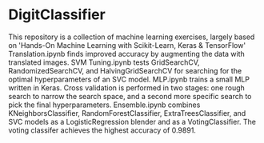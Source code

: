 # DigitClassifier
This repository is a collection of machine learning exercises, largely based on 'Hands-On Machine Learning with Scikit-Learn, Keras &amp; TensorFlow'
Translation.ipynb finds improved accuracy by augmenting the data with translated images.
SVM Tuning.ipynb tests GridSearchCV, RandomizedSearchCV, and HalvingGridSearchCV for searching for the optimal hyperparameters of an SVC model.
MLP.ipynb trains a small MLP written in Keras. Cross validation is performed in two stages: one rough search to narrow the search space, and a second more specific search to pick the final hyperparameters.
Ensemble.ipynb combines KNeighborsClassifier, RandomForestClassifier, ExtraTreesClassifier, and SVC models as a LogisticRegression blender and as a VotingClassifier. The voting classifer achieves the highest accuracy of 0.9891.
